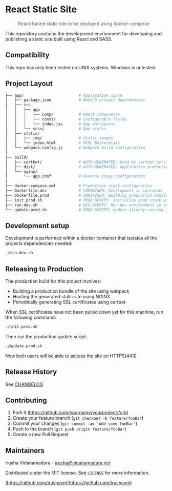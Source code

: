 # React Static Site
> React-based static site to be deployed using docker-compose

This repository contains the development envrionment for developing and publishing a static site built using React and SASS.

## Compatibility
This repo has only been tested on UNIX systems. Windows is untested.

## Project Layout

```sh
├── app/                        # Application space
│   ├── package.json            # NodeJS project dependencies
│   ├── src
│   │   ├── app
│   │   │   ├── comp/           # React components
│   │   │   ├── const/          # Configurable fields
│   │   │   └── index.jsx       # App entrypoint
│   │   └── scss/               # App styles
│   ├── static/
│   │   ├── img/                # Static images
│   │   └── index.html          # HTML Boilerplate
│   └── webpack.config.js       # Webpack build configuration
|
├── build/
│   ├── certbot/                # AUTO-GENERATED; Used by certbot service to populate SSL certificates
│   ├── dist/                   # AUTO-GENERATED; Application production bundle
│   └── nginx/
│       └── app.conf            # Reverse proxy configuration
|
├── docker-compose.yml          # Production stack configuration
├── Dockerfile.dev              # CONTAINER: Development in container
├── Dockerfile.prod             # CONTAINER: Building production buncle
├── init.prod.sh                # PROD-SCRIPT: Initialize prod stack with SSL certificates
├── run.dev.sh                  # DEV-SCRIPT: Run dev envrionment in container
└── update.prod.sh              # PROD-SCRIPT: Update already-running stack

```


## Development setup
Development is performed within a docker container that isolates all the projects dependencies needed:

```sh
./run.dev.sh
```

## Releasing to Production
The production build for this project involves:
* Building a production bundle of the site using webpack
* Hosting the generated static site using NGINX
* Periodically generating SSL certificates using certbot


When SSL certificates have not been pulled down yet for this machine, run the following command:

```sh
./init.prod.sh
```

Then run the production update script:


```sh
./update.prod.sh
```

Now both users will be able to access the site on HTTPS(443)


## Release History
See [CHANGELOG](./CHANGELOG)

## Contributing

1. Fork it (<https://github.com/yourname/yourproject/fork>)
2. Create your feature branch (`git checkout -b feature/fooBar`)
3. Commit your changes (`git commit -am 'Add some fooBar'`)
4. Push to the branch (`git push origin feature/fooBar`)
5. Create a new Pull Request


## Maintainers

Irusha Vidanamadura – irusha@vidanamadura.net

Distributed under the MIT license. See ``LICENSE`` for more information.

[https://github.com/irushavm](https://github.com/irushavm)
